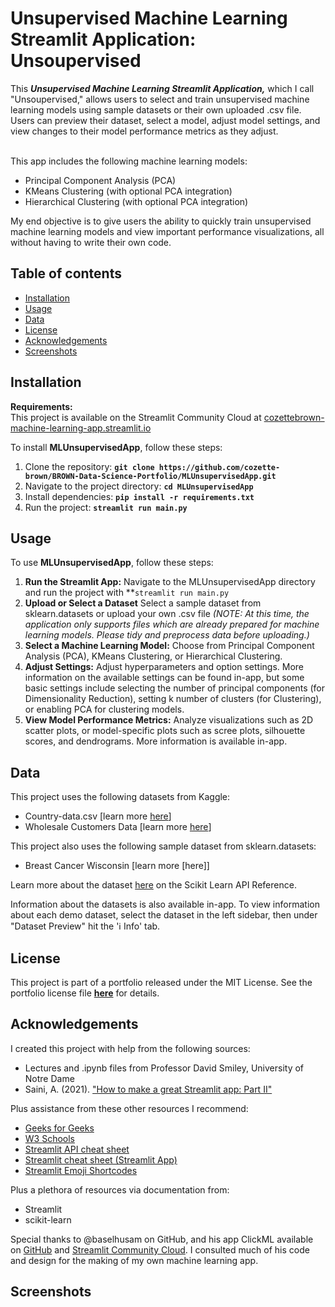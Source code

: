 # Unsupervised Machine Learning Streamlit Application: Unsoupervised

This ***Unsupervised Machine Learning Streamlit Application,*** which I call "Unsoupervised," allows users to select and train unsupervised machine learning models using sample datasets or their own uploaded .csv file. Users can preview their dataset, select a model, adjust model settings, and view changes to their model performance metrics as they adjust.<br><br>

This app includes the following machine learning models:
* Principal Component Analysis (PCA)
* KMeans Clustering (with optional PCA integration)
* Hierarchical Clustering (with optional PCA integration)

My end objective is to give users the ability to quickly train unsupervised machine learning models and view important performance visualizations, all without having to write their own code.

## Table of contents
- [Installation](#installation)
- [Usage](#usage)
- [Data](#data)
- [License](#license)
- [Acknowledgements](#acknowledgements)
- [Screenshots](#screenshots)

## **Installation**

**Requirements:** <br>
This project is available on the Streamlit Community Cloud at 
[cozettebrown-machine-learning-app.streamlit.io](cozettebrown-unsoupervised.streamlit.io)

To install **MLUnsupervisedApp**, follow these steps:
1. Clone the repository: **`git clone https://github.com/cozette-brown/BROWN-Data-Science-Portfolio/MLUnsupervisedApp.git`**
2. Navigate to the project directory: **`cd MLUnsupervisedApp`**
3. Install dependencies: **`pip install -r requirements.txt`**
4. Run the project: **`streamlit run main.py`**

## **Usage**

To use **MLUnsupervisedApp**, follow these steps:

1. **Run the Streamlit App:** Navigate to the MLUnsupervisedApp directory and run the project with **`streamlit run main.py`
2. **Upload or Select a Dataset** Select a sample dataset from sklearn.datasets or upload your own .csv file *(NOTE: At this time, the application only supports files which are already prepared for machine learning models. Please tidy and preprocess data before uploading.)*
5. **Select a Machine Learning Model:** Choose from Principal Component Analysis (PCA), KMeans Clustering, or Hierarchical Clustering.
5. **Adjust Settings:** Adjust hyperparameters and option settings. More information on the available settings can be found in-app, but some basic settings include selecting the number of principal components (for Dimensionality Reduction), setting k number of clusters (for Clustering), or enabling PCA for clustering models.
6. **View Model Performance Metrics:** Analyze visualizations such as 2D scatter plots, or model-specific plots such as scree plots, silhouette scores, and dendrograms. More information is available in-app.

## Data

This project uses the following datasets from Kaggle:
* Country-data.csv [learn more [here](https://www.kaggle.com/datasets/rohan0301/unsupervised-learning-on-country-data?resource=download)]
* Wholesale Customers Data [learn more [here](https://www.kaggle.com/code/farhanmd29/unsupervised-learning/input)]

This project also uses the following sample dataset from sklearn.datasets:
* Breast Cancer Wisconsin [learn more [here]]

Learn more about the dataset [here](https://scikit-learn.org/stable/api/sklearn.datasets.html) on the Scikit Learn API Reference.

Information about the datasets is also available in-app. To view information about each demo dataset, select the dataset in the left sidebar, then under "Dataset Preview" hit the 'ℹ️ Info' tab.

## License

This project is part of a portfolio released under the MIT License. See the portfolio license file **[here](https://github.com/cozette-brown/BROWN-Data-Science-Portfolio/blob/d7c128186047d453de9f2491894e4fd0fa3da77d/LICENSE.md)** for details.

## Acknowledgements

I created this project with help from the following sources:
* Lectures and .ipynb files from Professor David Smiley, University of Notre Dame
* Saini, A. (2021). ["How to make a great Streamlit app: Part II"](https://blog.streamlit.io/designing-streamlit-apps-for-the-user-part-ii/)

Plus assistance from these other resources I recommend:
* [Geeks for Geeks](https://geeksforgeeks.org)
* [W3 Schools](https://www.w3schools.com)
* [Streamlit API cheat sheet](https://docs.streamlit.io/develop/quick-reference/cheat-sheet)
* [Streamlit cheat sheet (Streamlit App)](https://cheat-sheet.streamlit.app/)
* [Streamlit Emoji Shortcodes](https://streamlit-emoji-shortcodes-streamlit-app-gwckff.streamlit.app/)

Plus a plethora of resources via documentation from:
* Streamlit
* scikit-learn

Special thanks to @baselhusam on GitHub, and his app ClickML available on [GitHub](https://github.com/baselhusam/ClickML/tree/main) and [Streamlit Community Cloud](https://clickml.streamlit.app/?ref=streamlit-io-gallery-other). I consulted much of his code and design for the making of my own machine learning app.

## Screenshots
